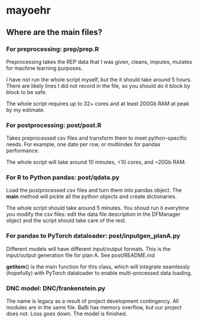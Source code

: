 # mayoehr

## Where are the main files?
### For preprocessing: prep/prep.R
Preprocessing takes the REP data that I was given, cleans, imputes, mutates for machine learning purposes.

I have not run the whole script myself, but the it should take around 5 hours. There are likely lines I did not record in the file, so you should do it block by block to be safe.

The whole script requires up to 32+ cores and at least 200Gb RAM at peak by my estimate.

### For postprocessing: post/post.R
Takes preprocessed csv files and transform them to meet python-specific needs. For example, one date per row, or multiindex for pandas performance.

The whole script will take around 10 minutes, <10 cores, and ~20Gb RAM.

### For R to Python pandas: post/qdata.py

Load the postprocessed csv files and turn them into pandas object. The __main__ method will pickle all the python objects and create dictionaries.

The whole script should take around 5 minutes. You shoud run it everytime you modify the csv files: edit the data file description in the DFManager object and the script should take care of the rest.

### For pandas to PyTorch dataloader: post/inputgen_planA.py

Different models will have different input/output formats. This is the input/output generation file for plan A. See post/README.md

__getitem__() is the main function for this class, which will integrate seamlessly (hopefully) with PyTorch dataloader to enable multi-processed data loading.

### DNC model: DNC/frankenstein.py
The name is legacy as a result of project development contingency.
All modules are in the same file. BaBi has memory overflow, but our project does not.
Loss goes down. The model is finished.